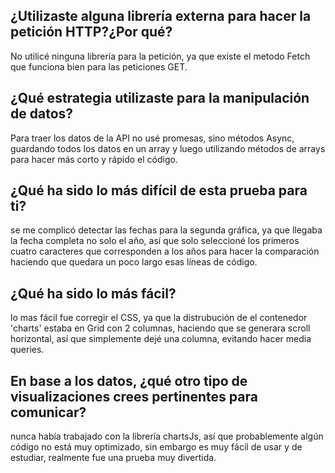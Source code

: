 ## ¿Utilizaste alguna librería externa para hacer la petición HTTP?¿Por qué?

No utilicé ninguna librería para la petición, ya que existe el metodo Fetch que funciona bien para las peticiones GET.

## ¿Qué estrategia utilizaste para la manipulación de datos?

Para traer los datos de la API no usé promesas, sino métodos Async, guardando todos los datos en un array y luego utilizando métodos de arrays para hacer más corto y rápido el código.

## ¿Qué ha sido lo más difícil de esta prueba para ti?

se me complicó detectar las fechas para la segunda gráfica, ya que llegaba la fecha completa no solo el año, así que solo seleccioné los primeros cuatro caracteres que corresponden a los años para hacer la comparación haciendo que quedara un poco largo esas líneas de código.

## ¿Qué ha sido lo más fácil?

lo mas fácil fue corregir el CSS, ya que la distrubución de el contenedor 'charts' estaba en Grid con 2 columnas, haciendo que se generara scroll horizontal, así que simplemente dejé una columna, evitando hacer media queries.

## En base a los datos, ¿qué otro tipo de visualizaciones crees pertinentes para comunicar?

nunca había trabajado con la librería chartsJs, así que probablemente algún código no está muy optimizado, sin embargo es muy fácil de usar y de estudiar, realmente fue una prueba muy divertida.
